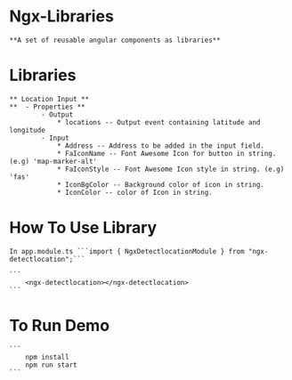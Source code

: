 # Ngx-Libraries

    **A set of reusable angular components as libraries**

# Libraries

    ** Location Input **
    **  - Properties **
            - Output
                * locations -- Output event containing latitude and longitude
            - Input
                * Address -- Address to be added in the input field.
                * FaIconName -- Font Awesome Icon for button in string. (e.g) 'map-marker-alt'
                * FaIconStyle -- Font Awesome Icon style in string. (e.g) 'fas'
                * IconBgColor -- Background color of icon in string. 
                * IconColor -- color of Icon in string.    

# How To Use Library
    In app.module.ts ```import { NgxDetectlocationModule } from "ngx-detectlocation";```
    
    ```
        <ngx-detectlocation></ngx-detectlocation>
    ```
    
# To Run Demo
    ```
        npm install
        npm run start
    ```
           


